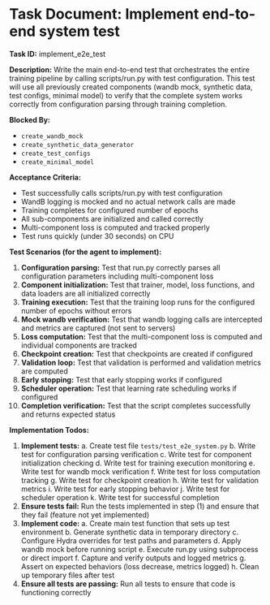 # Task Document: Implement end-to-end system test

**Task ID:** implement_e2e_test

**Description:**
Write the main end-to-end test that orchestrates the entire training pipeline by calling scripts/run.py with test configuration. This test will use all previously created components (wandb mock, synthetic data, test configs, minimal model) to verify that the complete system works correctly from configuration parsing through training completion.

**Blocked By:**
- `create_wandb_mock`
- `create_synthetic_data_generator`
- `create_test_configs`
- `create_minimal_model`

**Acceptance Criteria:**
- Test successfully calls scripts/run.py with test configuration
- WandB logging is mocked and no actual network calls are made
- Training completes for configured number of epochs
- All sub-components are initialized and called correctly
- Multi-component loss is computed and tracked properly
- Test runs quickly (under 30 seconds) on CPU

**Test Scenarios (for the agent to implement):**
1. **Configuration parsing:** Test that run.py correctly parses all configuration parameters including multi-component loss
2. **Component initialization:** Test that trainer, model, loss functions, and data loaders are all initialized correctly
3. **Training execution:** Test that the training loop runs for the configured number of epochs without errors
4. **Mock wandb verification:** Test that wandb logging calls are intercepted and metrics are captured (not sent to servers)
5. **Loss computation:** Test that the multi-component loss is computed and individual components are tracked
6. **Checkpoint creation:** Test that checkpoints are created if configured
7. **Validation loop:** Test that validation is performed and validation metrics are computed
8. **Early stopping:** Test that early stopping works if configured
9. **Scheduler operation:** Test that learning rate scheduling works if configured
10. **Completion verification:** Test that the script completes successfully and returns expected status

**Implementation Todos:**
1. **Implement tests:**
   a. Create test file `tests/test_e2e_system.py`
   b. Write test for configuration parsing verification
   c. Write test for component initialization checking
   d. Write test for training execution monitoring
   e. Write test for wandb mock verification
   f. Write test for loss computation tracking
   g. Write test for checkpoint creation
   h. Write test for validation metrics
   i. Write test for early stopping behavior
   j. Write test for scheduler operation
   k. Write test for successful completion
2. **Ensure tests fail:** Run the tests implemented in step (1) and ensure that they fail (feature not yet implemented)
3. **Implement code:**
   a. Create main test function that sets up test environment
   b. Generate synthetic data in temporary directory
   c. Configure Hydra overrides for test paths and parameters
   d. Apply wandb mock before running script
   e. Execute run.py using subprocess or direct import
   f. Capture and verify outputs and logged metrics
   g. Assert on expected behaviors (loss decrease, metrics logged)
   h. Clean up temporary files after test
4. **Ensure all tests are passing:** Run all tests to ensure that code is functioning correctly